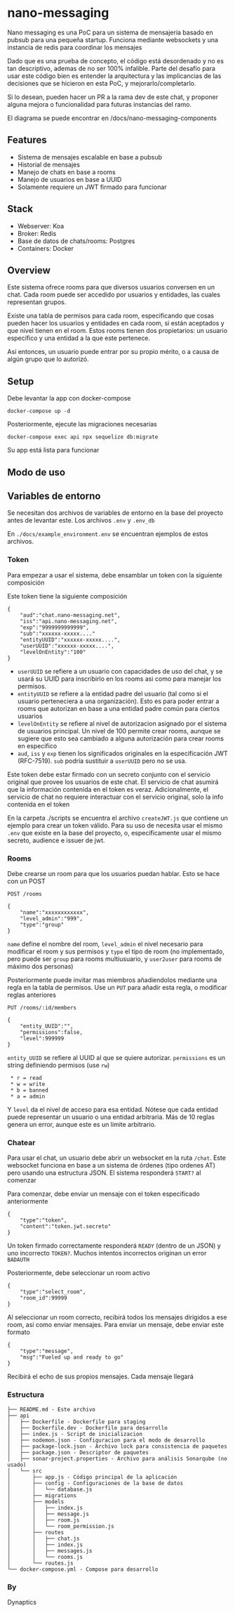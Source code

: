 # nano-messaging

Nano messaging es una PoC para un sistema de mensajería basado en pubsub para una pequeña startup.
Funciona mediante websockets y una instancia de redis para coordinar los mensajes

Dado que es una prueba de concepto, el código está desordenado y no es tan descriptivo, ademas de no ser 100% infalible. Parte del desafío para usar este código bien es entender la arquitectura y las implicancias de las decisiones que se hicieron en esta PoC, y mejorarlo/completarlo.

Si lo desean, pueden hacer un PR a la rama dev de este chat, y proponer alguna mejora o funcionalidad para futuras instancias del ramo.

El diagrama se puede encontrar en /docs/nano-messaging-components

## Features

* Sistema de mensajes escalable en base a pubsub
* Historial de mensajes
* Manejo de chats en base a rooms
* Manejo de usuarios en base a UUID
* Solamente requiere un JWT firmado para funcionar

## Stack

* Webserver: Koa
* Broker: Redis
* Base de datos de chats/rooms: Postgres
* Containers: Docker

## Overview

Este sistema ofrece rooms para que diversos usuarios conversen en un chat.
Cada room puede ser accedido por usuarios y entidades, las cuales representan grupos.

Existe una tabla de permisos para cada room, especificando que cosas pueden hacer los usuarios y entidades en cada room, si están aceptados y que nivel tienen en el room. Estos rooms tienen dos propietarios: un usuario específico y una entidad a la que este pertenece. 

Así entonces, un usuario puede entrar por su propio mérito, o a causa de algún grupo que lo autorizó.

## Setup

Debe levantar la app con docker-compose

```
docker-compose up -d
```

Posteriormente, ejecute las migraciones necesarias

```
docker-compose exec api npx sequelize db:migrate
```

Su app está lista para funcionar

## Modo de uso 

## Variables de entorno

Se necesitan dos archivos de variables de entorno en la base del proyecto antes de levantar este. Los archivos `.env` y `.env_db`

En `./docs/example_environment.env` se encuentran ejemplos de estos archivos.

### Token

Para empezar a usar el sistema, debe ensamblar un token con la siguiente composición

Este token tiene la siguiente composición

```json=
{
    "aud":"chat.nano-messaging.net",
    "iss":"api.nano-messaging.net",
    "exp":"9999999999999",
    "sub":"xxxxxx-xxxxx...."
    "entityUUID":"xxxxxx-xxxxx....",
    "userUUID":"xxxxxx-xxxxx....",
    "levelOnEntity":"100"
}
```

* `userUUID` se refiere a un usuario con capacidades de uso del chat, y se usará su UUID para inscribirlo en los rooms asi como para manejar los permisos.
* `entityUUID` se refiere a la entidad padre del usuario (tal como si el usuario perteneciera a una organización). Esto es para poder entrar a rooms que autorizan en base a una entidad padre común para ciertos usuarios
* `levelOnEntity` se refiere al nivel de autorizacion asignado por el sistema de usuarios principal. Un nivel de 100 permite crear rooms, aunque se sugiere que esto sea cambiado a alguna autorización para crear rooms en especifico
* `aud`, `iss` y `exp` tienen los significados originales en la especificación JWT (RFC-7519). `sub` podría sustituir a `userUUID` pero no se usa.

Este token debe estar firmado con un secreto conjunto con el servicio original que provee los usuarios de este chat. El servicio de chat asumirá que la información contenida en el token es veraz. Adicionalmente, el servicio de chat no requiere interactuar con el servicio original, solo la info contenida en el token

En la carpeta ./scripts se encuentra el archivo `createJWT.js` que contiene un ejemplo para crear un token válido. Para su uso de necesita usar el mismo `.env` que existe en la base del proyecto, o, específicamente usar el mismo secreto, audience e issuer de jwt.

### Rooms

Debe crearse un room para que los usuarios puedan hablar. Esto se hace con un POST

`POST /rooms`

```json=
{
    "name":"xxxxxxxxxxxx",
    "level_admin":"999",
    "type":"group"
}
```

`name` define el nombre del room, `level_admin` el nivel necesario para modificar el room y sus permisos y `type` el tipo de room (no implementado, pero puede ser `group` para rooms multiusuario, y `user2user` para rooms de máximo dos personas)

Posteriormente puede invitar mas miembros añadiendolos mediante una regla en la tabla de permisos. Use un `PUT` para añadir esta regla, o modificar reglas anteriores

`PUT /rooms/:id/members`

```json=
{
    "entity_UUID":"",
    "permissions":false,
    "level":999999
}
```

`entity_UUID` se refiere al UUID al que se quiere autorizar. `permissions` es un string definiendo permisos (use `rw`)

```
 * r = read
 * w = write
 * b = banned
 * a = admin
```

Y `level` da el nivel de acceso para esa entidad. Nótese que cada entidad puede representar un usuario o una entidad arbitraria.
Más de 10 reglas genera un error, aunque este es un límite arbitrario.

### Chatear

Para usar el chat, un usuario debe abrir un websocket en la ruta `/chat`. Este websocket funciona en base a un sistema de órdenes (tipo ordenes AT) pero usando una estructura JSON. El sistema responderá `START?` al comenzar

Para comenzar, debe enviar un mensaje con el token especificado anteriormente

```json=
{
    "type":"token",
    "content":"token.jwt.secreto"
}
```

Un token firmado correctamente responderá `READY` (dentro de un JSON) y uno incorrecto `TOKEN?`. Muchos intentos incorrectos originan un error `BADAUTH`

Posteriormente, debe seleccionar un room activo

```json=
{
    "type":"select_room",
    "room_id":99999
}
```

Al seleccionar un room correcto, recibirá todos los mensajes dirigidos a ese room, así como enviar mensajes. Para enviar un mensaje, debe enviar este formato

```json=
{
    "type":"message",
    "msg":"Fueled up and ready to go"
}
```

Recibirá el echo de sus propios mensajes.
Cada mensaje llegará

### Estructura

```
├── README.md - Este archivo
├── api
│   ├── Dockerfile - Dockerfile para staging
│   ├── Dockerfile.dev - Dockerfile para desarrollo
│   ├── index.js - Script de inicializacion
│   ├── nodemon.json - Configuracion para el modo de desarrollo
│   ├── package-lock.json - Archivo lock para consistencia de paquetes
│   ├── package.json - Descriptor de paquetes
│   ├── sonar-project.properties - Archivo para análisis Sonarqube (no usado)
│   └── src
│       ├── app.js - Código principal de la aplicación
│       ├── config - Configuraciones de la base de datos
│       │   └── database.js
│       ├── migrations
│       ├── models
│       │   ├── index.js
│       │   ├── message.js
│       │   ├── room.js
│       │   └── room_permission.js
│       ├── routes
│       │   ├── chat.js
│       │   ├── index.js
│       │   ├── messages.js
│       │   └── rooms.js
│       └── routes.js
└── docker-compose.yml - Compose para desarrollo

```

### By
Dynaptics